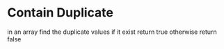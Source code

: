 # Contain Duplicate

in an array find the duplicate values
if it exist
return true
otherwise
return false
